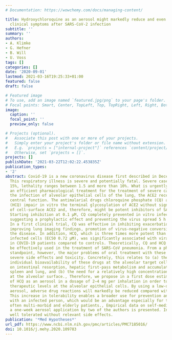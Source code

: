 ```yaml
---
# Documentation: https://wowchemy.com/docs/managing-content/

title: Hydroxychloroquine as an aerosol might markedly reduce and even prevent severe
  clinical symptoms after SARS-CoV-2 infection
subtitle: ''
summary: ''
authors:
- A. Klimke
- G. Hefner
- B. Will
- U. Voss
tags: []
categories: []
date: '2020-09-01'
lastmod: 2021-03-16T19:25:33+01:00
featured: false
draft: false

# Featured image
# To use, add an image named `featured.jpg/png` to your page's folder.
# Focal points: Smart, Center, TopLeft, Top, TopRight, Left, Right, BottomLeft, Bottom, BottomRight.
image:
  caption: ''
  focal_point: ''
  preview_only: false

# Projects (optional).
#   Associate this post with one or more of your projects.
#   Simply enter your project's folder or file name without extension.
#   E.g. `projects = ["internal-project"]` references `content/project/deep-learning/index.md`.
#   Otherwise, set `projects = []`.
projects: []
publishDate: '2021-03-22T12:02:22.453835Z'
publication_types:
- '2'
abstract: Covid-19 is a new coronavirus disease first described in December 2019.
  This respiratory illness is severe and potentially fatal. Severe cases make up to
  15%, lethality ranges between 1.5 and more than 10%. What is urgently needed is
  an efficient pharmacological treatment for the treatment of severe cases. During
  the infection of alveolar epithelial cells of the lung, the ACE2 receptor has a
  central function. The antimalarial drugs chloroquine phosphate (CQ) and hydroxychloroquine
  (HCQ) impair in vitro the terminal glycosylation of ACE2 without significant change
  of cell-surface ACE2 and, therefore, might be potent inhibitors of SARS-CoV-2 infections.
  Starting inhibition at 0.1 µM, CQ completely prevented in vitro infections at 10 µM,
  suggesting a prophylactic effect and preventing the virus spread 5 h after infection.
  In a first clinical trial, CQ was effective in inhibiting exacerbation of pneumonia,
  improving lung imaging findings, promotion of virus-negative conversion, and shortening
  the disease. In addition, HCQ, which is three times more potent than CQ in SARS-CoV-2
  infected cells (EC50 0.72 µM), was significantly associated with viral load reduction/disappearance
  in COVID-19 patients compared to controls. Theoretically, CQ and HCQ could thus
  be effectively used in the treatment of SARS-CoV pneumonia. From a pharmacological
  standpoint, however, the major problems of oral treatment with these drugs are possible
  severe side effects and toxicity. Concretely, this relates to (a) the inconsistent
  individual bioavailability of these drugs at the alveolar target cells, depending
  on intestinal resorption, hepatic first-pass metabolism and accumulation in liver,
  spleen and lung, and (b) the need for a relatively high concentration of 1–5 µM
  at the alveolar surface., Therefore, we propose in a first dose estimation the use
  of HCQ as an aerosol in a dosage of 2–4 mg per inhalation in order to reach sufficient
  therapeutic levels at the alveolar epithelial cells. By using a low-dose non-systemic
  aerosol, adverse drug reactions will markedly be reduced compared with oral application.
  This increase in tolerability enables a broader use for prevention and after contact
  with an infected person, which would be an advantage especially for the high-risk,
  often multi-morbid and elderly patients., Empirical data on self-medication with
  a one-week aerosol application by two of the authors is presented. Inhalation was
  well tolerated without relevant side effects.
publication: '*Med Hypotheses*'
url_pdf: https://www.ncbi.nlm.nih.gov/pmc/articles/PMC7185016/
doi: 10.1016/j.mehy.2020.109783
---
```

